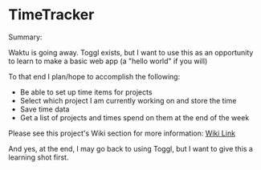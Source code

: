 # TimeTracker
Summary:

Waktu is going away. Toggl exists, but I want to use this as an opportunity to learn to make a basic web app (a "hello world" if you will)

To that end I plan/hope to accomplish the following:
- Be able to set up time items for projects
- Select which project I am currently working on and store the time
- Save time data
- Get a list of projects and times spend on them at the end of the week

Please see this project's Wiki section for more information: [Wiki Link](../wiki/Home)

And yes, at the end, I may go back to using Toggl, but I want to give this a learning shot first.

